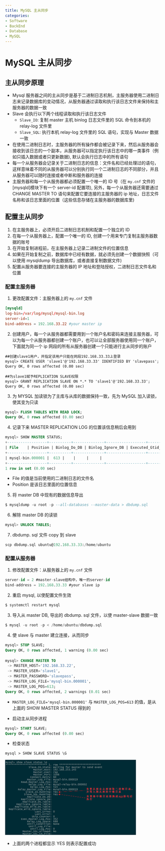 ```yaml
---
title: MySQL 主从同步
categories:
- Software
- BackEnd
- Database
- MySQL
---
```

# MySQL 主从同步

## 主从同步原理

- Mysql 服务器之间的主从同步是基于二进制日志机制，主服务器使用二进制日志来记录数据库的变动情况，从服务器通过读取和执行该日志文件来保持和主服务器的数据一致
- Slave 会执行以下两个线程读取和执行该日志文件
    - `Slave_IO`: 复制 master 主机 binlog 日志文件里的 SQL 命令到本机的 relay-log 文件里
    - `Slave_SQL`: 执行本机 relay-log 文件里的 SQL 语句，实现与 Master 数据一致
- 在使用二进制日志时，主服务器的所有操作都会被记录下来，然后从服务器会接收到该日志的一个副本，从服务器可以指定执行该日志中的哪一类事件（例如只插入数据或者只更新数据), 默认会执行日志中的所有语句
- 每一个从服务器会记录关于二进制日志的信息：文件名和已经处理过的语句，这样意味着不同的从服务器可以分别执行同一个二进制日志的不同部分，并且从服务器可以随时连接或者中断和服务器的连接
- 主服务器和每一个从服务器都必须配置一个唯一的 ID 号（在 `my.cnf` 文件的[mysqld]模块下有一个 server-id 配置项), 另外，每一个从服务器还需要通过 CHANGE MASTER TO 语句来配置它要连接的主服务器的 ip 地址，日志文件名称和该日志里面的位置（这些信息存储在主服务器的数据库里)

## 配置主从同步

1. 在主服务器上，必须开启二进制日志机制和配置一个独立的 ID
2. 在每一个从服务器上，配置一个唯一的 ID, 创建一个用来专门复制主服务器数据的账号
3. 在开始复制进程前，在主服务器上记录二进制文件的位置信息
4. 如果在开始复制之前，数据库中已经有数据，就必须先创建一个数据快照（可以使用 mysqldump 导出数据库，或者直接复制数据文件)
5. 配置从服务器要连接的主服务器的 IP 地址和登陆授权，二进制日志文件名和位置

### 配置主服务器

1. 更改配置文件：主服务器上的 `my.cnf` 文件

```toml
[mysqld]
log-bin=/var/log/mysql/mysql-bin.log
server-id=1
bind-address = 192.168.33.22 #your master ip
```

2. 创建用户，每一个从服务器都需要用到一个账户名和密码来连接主服务器，可以为每一个从服务器都创建一个账户，也可以让全部服务器使用同一个账户，下面就为同一个 ip 网段的所有从服务器创建一个只能进行主从同步的账户

```
##创建slave1用户，并指定该用户只能在网段192.168.33.33上登录
mysql> CREATE USER 'slave1'@'192.168.33.33' IDENTIFIED BY 'slavepass';
Query OK, 0 rows affected (0.00 sec)

##为slave1赋予REPLICATION SLAVE权限
mysql> GRANT REPLICATION SLAVE ON *.* TO 'slave1'@'192.168.33.33';
Query OK, 0 rows affected (0.00 sec)
```

3. 为 MYSQL 加读锁为了主库与从库的数据保持一致，先为 MySQL 加入读锁，使其变为只读

```sql
mysql> FLUSH TABLES WITH READ LOCK;
Query OK, 0 rows affected (0.00 sec)
```

4. 记录下来 MASTER REPLICATION LOG 的位置该信息稍后会用到

```sql
mysql> SHOW MASTER STATUS;
+------------------+----------+--------------+------------------+-------------------+
| File    | Position | Binlog_Do_DB | Binlog_Ignore_DB | Executed_Gtid_Set |
+------------------+----------+--------------+------------------+-------------------+
| mysql-bin.000001 |  613 |    |     |     |
+------------------+----------+--------------+------------------+-------------------+
1 row in set (0.00 sec)
```

- File 的值是当前使用的二进制日志的文件名
- Position 是该日志里面的位置信息

5. 将 master DB 中现有的数据信息导出

```sql
$ mysqldump -u root -p --all-databases --master-data > dbdump.sql
```

6. 解除 master DB 的读锁

```sql
mysql> UNLOCK TABLES;
```

7. dbdump. sql 文件 copy 到 slave

```sql
scp dbdump.sql ubuntu@192.168.33.33:/home/ubuntu
```

### 配置从服务器

1. 修改配置文件：从服务器上的 `my.cnf` 文件

```sql
server-id = 2 #master-slave结构中，唯一的server-id
bind-address = 192.168.33.33 #your slave ip
```

2. 重启 mysql, 以使配置文件生效

```sql
$ systemctl restart mysql
```

3. 导入从 master DB, 导出的 dbdump. sql 文件，以使 master-slave 数据一致

```sql
$ mysql -u root -p < /home/ubuntu/dbdump.sql
```

4. 使 slave 与 master 建立连接，从而同步

```sql
mysql> STOP SLAVE;
Query OK, 0 rows affected, 1 warning (0.00 sec)

mysql> CHANGE MASTER TO
 -> MASTER_HOST='192.168.33.22',
 -> MASTER_USER='slave1',
 -> MASTER_PASSWORD='slavepass',
 -> MASTER_LOG_FILE='mysql-bin.000001',
 -> MASTER_LOG_POS=613;
Query OK, 0 rows affected, 2 warnings (0.01 sec)
```

- `MASTER_LOG_FILE='mysql-bin.000001'` 与 `MASTER_LOG_POS=613` 的值，是从上面的 SHOW MASTER STATUS 得到的

- 启动主从同步进程

```sql
mysql> START SLAVE;
Query OK, 0 rows affected (0.00 sec)
```

- 检查状态

```
mysql > SHOW SLAVE STATUS \G
```

<img src="https://raw.githubusercontent.com/LuShan123888/Files/main/Pictures/771870-20160309163148225-1200721404.png" alt="图片3" style="zoom:50%;" />

- 上面的两个进程都显示 YES 则表示配置成功